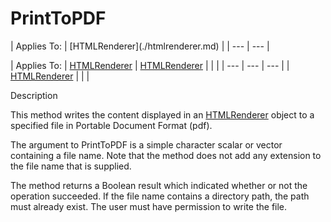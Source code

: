 




<h1 class="heading"><span class="name">PrintToPDF</span></h1>
| Applies To: | [HTMLRenderer](./htmlrenderer.md) |
| --- | ---  |

| Applies To: | [HTMLRenderer](./htmlrenderer.md) | [HTMLRenderer](./htmlrenderer.md) |  |  |
| --- | --- | ---  |
| [HTMLRenderer](./htmlrenderer.md) |  |  |


Description


This method writes the content displayed in an [HTMLRenderer](./htmlrenderer.md) object to a specified file in Portable Document Format (pdf).


The argument to PrintToPDF is a simple character scalar or vector containing a file name. Note that the method does not add any extension to the file name that is supplied.


The method returns a Boolean result which indicated whether or not the operation succeeded. If the file name contains a directory path, the path must already exist. The user must have permission to write the file.



